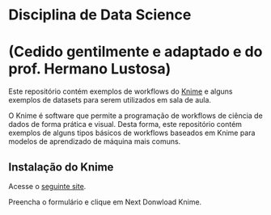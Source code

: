 # Disciplina de Data Science
# (Cedido gentilmente e adaptado e do prof. Hermano Lustosa)

Este repositório contém exemplos de workflows do [Knime](https://www.knime.com/) e alguns exemplos de datasets para serem utilizados em sala de aula. 

O Knime é software que permite a programação de workflows de ciência de dados de forma prática e visual. Desta forma, este repositório contém exemplos de alguns tipos básicos de workflows baseados em Knime para modelos de aprendizado de máquina mais comuns. 


## Instalação do Knime

Acesse o [seguinte site](https://www.knime.com/downloads).

Preencha o formulário e clique em Next Donwload Knime.

